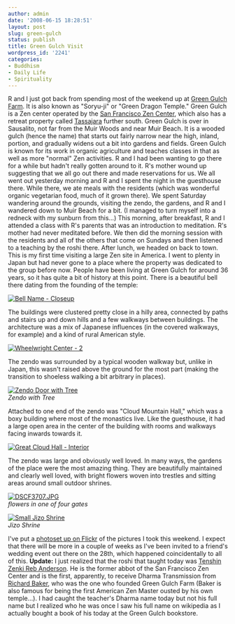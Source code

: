 ```yaml
---
author: admin
date: '2008-06-15 18:28:51'
layout: post
slug: green-gulch
status: publish
title: Green Gulch Visit
wordpress_id: '2241'
categories:
- Buddhism
- Daily Life
- Spirituality
---
```


R and I just got back from spending most of the weekend up at [Green
Gulch Farm](http://en.wikipedia.org/wiki/Green_Gulch_Farm). It is also
known as "Soryu-ji" or "Green Dragon Temple." Green Gulch is a Zen
center operated by the [San Francisco Zen
Center](http://en.wikipedia.org/wiki/San_Francisco_Zen_Center), which
also has a retreat property called
[Tassajara](http://en.wikipedia.org/wiki/Tassajara_Zen_Mountain_Center)
further south. Green Gulch is over in Sausalito, not far from the Muir
Woods and near Muir Beach. It is a wooded gulch (hence the name) that
starts out fairly narrow near the high, inland, portion, and gradually
widens out a bit into gardens and fields. Green Gulch is known for its
work in organic agriculture and teaches classes in that as well as more
"normal" Zen activities. R and I had been wanting to go there for a
while but hadn't really gotten around to it. R's mother wound up
suggesting that we all go out there and made reservations for us. We all
went out yesterday morning and R and I spent the night in the guesthouse
there. While there, we ate meals with the residents (which was wonderful
organic vegetarian food, much of it grown there). We spent Saturday
wandering around the grounds, visiting the zendo, the gardens, and R and
I wandered down to Muir Beach for a bit. (I managed to turn myself into
a redneck with my sunburn from this...) This morning, after breakfast, R
and I attended a class with R's parents that was an introduction to
meditation. R's mother had never meditated before. We then did the
morning session with the residents and all of the others that come on
Sundays and then listened to a teaching by the roshi there. After lunch,
we headed on back to town. This is my first time visiting a large Zen
site in America. I went to plenty in Japan but had never gone to a place
where the property was dedicated to the group before now. People have
been living at Green Gulch for around 36 years, so it has quite a bit of
history at this point. There is a beautiful bell there dating from the
founding of the temple:

[![Bell Name -
Closeup](http://farm4.static.flickr.com/3011/2582259510_b33c3849fb.jpg)](http://www.flickr.com/photos/albill/2582259510/ "Bell Name - Closeup by albill, on Flickr")

The buildings were clustered pretty close in a hilly area, connected by
paths and stairs up and down hills and a few walkways between buildings.
The architecture was a mix of Japanese influences (in the covered
walkways, for example) and a kind of rural American style.

[![Wheelwright Center -
2](http://farm4.static.flickr.com/3052/2581441265_42abda14d9.jpg)](http://www.flickr.com/photos/albill/2581441265/ "Wheelwright Center - 2 by albill, on Flickr")

The zendo was surrounded by a typical wooden walkway but, unlike in
Japan, this wasn't raised above the ground for the most part (making the
transition to shoeless walking a bit arbitrary in places).

[![Zendo Door with
Tree](http://farm4.static.flickr.com/3142/2581297365_390368fb00.jpg)](http://www.flickr.com/photos/albill/2581297365/ "Zendo Door with Tree by albill, on Flickr")\
*Zendo with Tree*

Attached to one end of the zendo was "Cloud Mountain Hall," which was a
boxy building where most of the monastics live. Like the guesthouse, it
had a large open area in the center of the building with rooms and
walkways facing inwards towards it.

[![Great Cloud Hall -
Interior](http://farm4.static.flickr.com/3099/2581438413_f3b38ca570.jpg)](http://www.flickr.com/photos/albill/2581438413/ "Great Cloud Hall - Interior by albill, on Flickr")

The zendo was large and obviously well loved. In many ways, the gardens
of the place were the most amazing thing. They are beautifully
maintained and clearly well loved, with bright flowers woven into
trestles and sitting areas around small outdoor shrines.

[![DSCF3707.JPG](http://farm4.static.flickr.com/3108/2581324199_cf9c9dcc10.jpg)](http://www.flickr.com/photos/albill/2581324199/ "DSCF3707.JPG by albill, on Flickr")\
*flowers in one of four gates*

[![Small Jizo
Shrine](http://farm4.static.flickr.com/3044/2582140996_f3af24bea4.jpg)](http://www.flickr.com/photos/albill/2582140996/ "Small Jizo Shrine by albill, on Flickr")\
*Jizo Shrine*

I've put a [photoset up on
Flickr](http://www.flickr.com/photos/albill/sets/72157605628622900/) of
the pictures I took this weekend. I expect that there will be more in a
couple of weeks as I've been invited to a friend's wedding event out
there on the 28th, which happened coincidentally to all of this.
**Update:** I just realized that the roshi that taught today was
[Tenshin Zenki Reb
Anderson](http://en.wikipedia.org/wiki/Tenshin_Reb_Anderson). He is the
former abbot of the San Francisco Zen Center and is the first,
apparently, to receive Dharma Transmission from [Richard
Baker](http://en.wikipedia.org/wiki/Zentatsu_Richard_Baker), who was the
one who founded Green Gulch Farm (Baker is also famous for being the
first American Zen Master ousted by his own temple...). I had caught the
teacher's Dharma name today but not his full name but I realized who he
was once I saw his full name on wikipedia as I actually bought a book of
his today at the Green Gulch bookstore.
